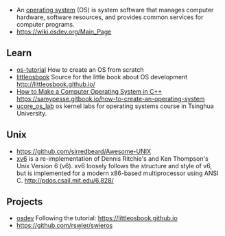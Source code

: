 - An [operating system](https://en.wikipedia.org/wiki/Operating_system) (OS) is system software that manages computer hardware, software resources, and provides common services for computer programs.
- https://wiki.osdev.org/Main_Page



## Learn
- [os-tutorial](https://github.com/cfenollosa/os-tutorial) How to create an OS from scratch
- [littleosbook](https://github.com/littleosbook/littleosbook/) Source for the little book about OS development http://littleosbook.github.io/
- [How to Make a Computer Operating System in C++](https://github.com/SamyPesse/How-to-Make-a-Computer-Operating-System) https://samypesse.gitbook.io/how-to-create-an-operating-system
- [ucore_os_lab](https://github.com/chyyuu/ucore_os_lab) os kernel labs for operating systems course in Tsinghua University.



## Unix
- https://github.com/sirredbeard/Awesome-UNIX
- [xv6](https://github.com/mit-pdos/xv6-public) is a re-implementation of Dennis Ritchie's and Ken Thompson's Unix Version 6 (v6).  xv6 loosely follows the structure and style of v6, but is implemented for a modern x86-based multiprocessor using ANSI C. http://pdos.csail.mit.edu/6.828/



## Projects
- [osdev](https://github.com/cstack/osdev) Following the tutorial: https://littleosbook.github.io
- https://github.com/rswier/swieros
